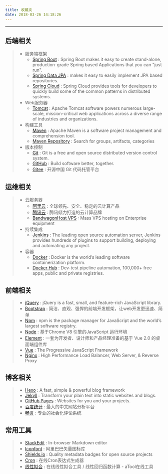 ```yaml
---
title: 收藏夹
date: 2018-03-26 14:18:26
---
```


---
## 后端相关
> - 服务端框架
>   - [Spring Boot](https://projects.spring.io/spring-boot) : Spring Boot makes it easy to create stand-alone, production-grade Spring based Applications that you can "just run".
>   - [Spring Data JPA](https://docs.spring.io/spring-data/jpa/docs/current/reference/html) : makes it easy to easily implement JPA based repositories.
>   - [Spring Cloud](https://projects.spring.io/spring-cloud) : Spring Cloud provides tools for developers to quickly build some of the common patterns in distributed systems.
> - Web服务器
>   - [Tomcat](https://tomcat.apache.org) : Apache Tomcat software powers numerous large-scale, mission-critical web applications across a diverse range of industries and organizations.
> - 构建工具
>   - [Maven](http://maven.apache.org) : Apache Maven is a software project management and comprehension tool.
>   - [Maven Repository](http://mvnrepository.com) : Search for groups, artifacts, categories
> - 版本控制
>   - [Git](https://git-scm.com) : Git is a free and open source distributed version control system.
>   - [GitHub](https://github.com) : Build software better, together.
>   - [Gitee](https://gitee.com) : 开源中国 Git 代码托管平台

## 运维相关
> - 云服务器
>   - [阿里云](https://www.aliyun.com) : 全球领先、安全、稳定的云计算产品
>   - [腾讯云](https://cloud.tencent.com) : 腾讯倾力打造的云计算品牌
>   - [BandwagonHost VPS](https://www.bwh1.net) : Mass VPS hosting on Enterprise equipment
> - 持续集成
>   - [Jenkins](https://jenkins.io) : The leading open source automation server, Jenkins provides hundreds of plugins to support building, deploying and automating any project.
> - 容器
>   - [Docker](https://www.docker.com) : Docker is the world’s leading software containerization platform.
>   - [Docker Hub](https://hub.docker.com) : Dev-test pipeline automation, 100,000+ free apps, public and private registries.

## 前端相关
> - [jQuery](http://jquery.com) : jQuery is a fast, small, and feature-rich JavaScript library.
> - [Bootstrap](http://www.bootcss.com) : 简洁、直观、强悍的前端开发框架，让web开发更迅速、简单
> - [Npm](https://www.npmjs.com) : npm is the package manager for JavaScript and the world’s largest software registry.
> - [Node](https://nodejs.org/zh-cn) : 基于Chrome V8 引擎的JavaScript 运行环境
> - [Element](http://element-cn.eleme.io/#/zh-CN) : 一套为开发者、设计师和产品经理准备的基于 Vue 2.0 的桌面端组件库
> - [Vue](https://vuejs.org/index.html) : The Progressive JavaScript Framework
> - [Nginx](https://www.nginx.com) : High Performance Load Balancer, Web Server, & Reverse Proxy

## 博客相关
> - [Hexo](https://hexo.io) : A fast, simple & powerful blog framework
> - [Jekyll](https://jekyllrb.com) : Transform your plain text into static websites and blogs.
> - [GitHub Pages](https://pages.github.com) : Websites for you and your projects.
> - [百度统计](https://tongji.baidu.com) : 最大的中文网站分析平台
> - [畅言](https://changyan.kuaizhan.com) : 专业的社会化评论系统

## 常用工具
> - [StackEdit](https://stackedit.io/editor) : In-browser Markdown editor
> - [Iconfont](http://www.iconfont.cn/plus) : 阿里巴巴矢量图标库
> - [Shields.io](https://shields.io) : Quality metadata badges for open source projects
> - [Cron](http://cron.qqe2.com) : 在线Cron表达式生成器
> - [线性拟合](http://www.atool.org/linear_regression.php) : 在线线性拟合工具 / 线性回归函数计算 - aTool在线工具